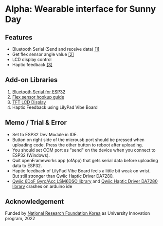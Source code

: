# Alpha: Wearable interface for Sunny Day

## Features
- Bluetooth Serial (Send and receive data) [[1]](#1)
- Get flex sensor angle value [[2]](#2)
- LCD display control
- Haptic feedback [[3]](#4)
## Add-on Libraries
1. <a name="1" href="https://randomnerdtutorials.com/esp32-bluetooth-classic-arduino-ide/" target="_blank">Bluetooth Serial for ESP32</a>
2. <a name="2" href="https://learn.sparkfun.com/tutorials/flex-sensor-hookup-guide?_ga=2.13438583.1502922294.1671452785-154993728.1671452785" target="_blank">Flex sensor hookup guide</a> 
3. <a name="3" href="https://www.youtube.com/watch?v=rq5yPJbX_uk" target="_blank">TFT LCD Display</a>
4. <a name="4">Haptic Feedback using LilyPad Vibe Board</a>
## Memo / Trial & Error
- Set to ESP32 Dev Module in IDE.
- Button on right side of the microusb port should be pressed when uploading code. Press the other button to reboot after uploading.
- You should set COM port as "send" on the device when you connect to ESP32 (Windows).
- Quit openFrameworks app (ofApp) that gets serial data before uploading data to ESP32.
- Haptic feedback of LilyPad Vibe Board feels a little bit weak on wrist. But still stronger than Qwiic Haptic Driver DA7280.
- [Qwiic 6DoF Gyro/Acc LSM6DSO library](https://learn.sparkfun.com/tutorials/qwiic-6dof-lsm6dso-breakout-hookup-guide) and [Qwiic Haptic Driver DA7280 library](https://learn.sparkfun.com/tutorials/qwiic-haptic-driver-da7280-hookup-guide?_ga=2.22013947.1502922294.1671452785-154993728.1671452785) crashes on arduino ide
## Acknowledgement
Funded by [National Research Foundation Korea](https://www.nrf.re.kr/eng/index) as University Innovation program, 2022
